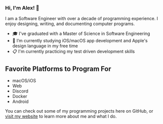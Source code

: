 ### Hi, I'm Alex! 👋
I am a Software Engineer with over a decade of programming experience. I enjoy designing, writing, and documenting computer programs. 

- 🎓 I've graduated with a Master of Science in Software Engineering
- 🌱 I’m currently studying iOS/macOS app development and Apple's design language in my free time
- 📋 I'm currently practicing my test driven development skills

## Favorite Platforms to Program For
- macOS/iOS
- Web
- Discord
- Docker
- Android

You can check out some of my programming projects here on GitHub, or [visit my website](https://alexsmbaratti.com) to learn more about me and what I do.
